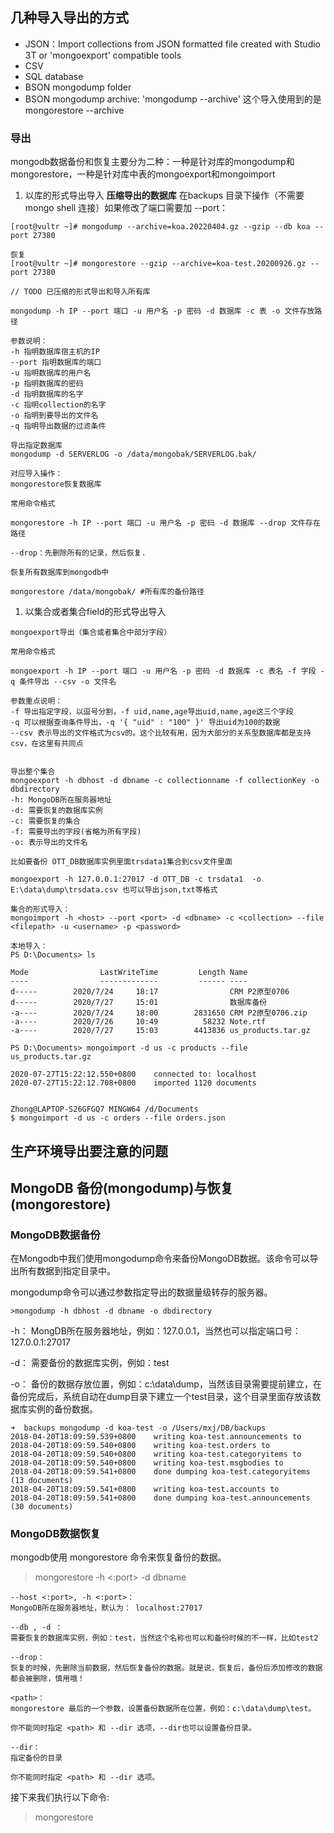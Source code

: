 ## 几种导入导出的方式
- JSON：Import collections from JSON formatted file created with Studio 3T or 'mongoexport' compatible tools
- CSV
- SQL database
- BSON mongodump folder
- BSON mongodump archive: 'mongodump --archive' 这个导入使用到的是 mongorestore --archive

### 导出
mongodb数据备份和恢复主要分为二种：一种是针对库的mongodump和mongorestore，一种是针对库中表的mongoexport和mongoimport

1. 以库的形式导出导入
**压缩导出的数据库**
在backups 目录下操作（不需要mongo shell 连接）如果修改了端口需要加 --port：
```
[root@vultr ~]# mongodump --archive=koa.20220404.gz --gzip --db koa --port 27380

恢复
[root@vultr ~]# mongorestore --gzip --archive=koa-test.20200926.gz --port 27380

// TODO 已压缩的形式导出和导入所有库
```

```
mongodump -h IP --port 端口 -u 用户名 -p 密码 -d 数据库 -c 表 -o 文件存放路径

参数说明：
-h 指明数据库宿主机的IP
--port 指明数据库的端口 
-u 指明数据库的用户名
-p 指明数据库的密码
-d 指明数据库的名字
-c 指明collection的名字
-o 指明到要导出的文件名
-q 指明导出数据的过滤条件

导出指定数据库
mongodump -d SERVERLOG -o /data/mongobak/SERVERLOG.bak/

对应导入操作：
mongorestore恢复数据库

常用命令格式

mongorestore -h IP --port 端口 -u 用户名 -p 密码 -d 数据库 --drop 文件存在路径

--drop：先删除所有的记录，然后恢复.

恢复所有数据库到mongodb中

mongorestore /data/mongobak/ #所有库的备份路径
```

1. 以集合或者集合field的形式导出导入
```
mongoexport导出（集合或者集合中部分字段）

常用命令格式

mongoexport -h IP --port 端口 -u 用户名 -p 密码 -d 数据库 -c 表名 -f 字段 -q 条件导出 --csv -o 文件名

参数重点说明：
-f 导出指定字段，以逗号分割，-f uid,name,age导出uid,name,age这三个字段
-q 可以根据查询条件导出，-q '{ "uid" : "100" }' 导出uid为100的数据
--csv 表示导出的文件格式为csv的。这个比较有用，因为大部分的关系型数据库都是支持csv，在这里有共同点

 
导出整个集合
mongoexport -h dbhost -d dbname -c collectionname -f collectionKey -o dbdirectory
-h: MongoDB所在服务器地址
-d: 需要恢复的数据库实例
-c: 需要恢复的集合
-f: 需要导出的字段(省略为所有字段)
-o: 表示导出的文件名

比如要备份 OTT_DB数据库实例里面trsdata1集合到csv文件里面

mongoexport -h 127.0.0.1:27017 -d OTT_DB -c trsdata1  -o E:\data\dump\trsdata.csv 也可以导出json,txt等格式

集合的形式导入：
mongoimport -h <host> --port <port> -d <dbname> -c <collection> --file <filepath> -u <username> -p <password>

本地导入：
PS D:\Documents> ls

Mode                LastWriteTime         Length Name
----                -------------         ------ ----
d-----        2020/7/24     18:17                CRM P2原型0706
d-----        2020/7/27     15:01                数据库备份
-a----        2020/7/24     18:00        2831650 CRM P2原型0706.zip
-a----        2020/7/26     10:49          58232 Note.rtf
-a----        2020/7/27     15:03        4413836 us_products.tar.gz

PS D:\Documents> mongoimport -d us -c products --file us_products.tar.gz

2020-07-27T15:22:12.550+0800    connected to: localhost
2020-07-27T15:22:12.708+0800    imported 1120 documents


Zhong@LAPTOP-S26GFGQ7 MINGW64 /d/Documents
$ mongoimport -d us -c orders --file orders.json
```

## 生产环境导出要注意的问题


## MongoDB 备份(mongodump)与恢复(mongorestore)
### MongoDB数据备份
在Mongodb中我们使用mongodump命令来备份MongoDB数据。该命令可以导出所有数据到指定目录中。

mongodump命令可以通过参数指定导出的数据量级转存的服务器。

```
>mongodump -h dbhost -d dbname -o dbdirectory
```
-h：
MongDB所在服务器地址，例如：127.0.0.1，当然也可以指定端口号：127.0.0.1:27017

-d：
需要备份的数据库实例，例如：test

-o：
备份的数据存放位置，例如：c:\data\dump，当然该目录需要提前建立，在备份完成后，系统自动在dump目录下建立一个test目录，这个目录里面存放该数据库实例的备份数据。

```
➜  backups mongodump -d koa-test -o /Users/mxj/DB/backups
2018-04-20T18:09:59.539+0800	writing koa-test.announcements to
2018-04-20T18:09:59.540+0800	writing koa-test.orders to
2018-04-20T18:09:59.540+0800	writing koa-test.categoryitems to
2018-04-20T18:09:59.540+0800	writing koa-test.msgbodies to
2018-04-20T18:09:59.541+0800	done dumping koa-test.categoryitems (13 documents)
2018-04-20T18:09:59.541+0800	writing koa-test.accounts to
2018-04-20T18:09:59.541+0800	done dumping koa-test.announcements (30 documents)
```

### MongoDB数据恢复
mongodb使用 mongorestore 命令来恢复备份的数据。
>mongorestore -h <hostname><:port> -d dbname <path>

```
--host <:port>, -h <:port>：
MongoDB所在服务器地址，默认为： localhost:27017

--db , -d ：
需要恢复的数据库实例，例如：test，当然这个名称也可以和备份时候的不一样，比如test2

--drop：
恢复的时候，先删除当前数据，然后恢复备份的数据。就是说，恢复后，备份后添加修改的数据都会被删除，慎用哦！

<path>：
mongorestore 最后的一个参数，设置备份数据所在位置，例如：c:\data\dump\test。

你不能同时指定 <path> 和 --dir 选项，--dir也可以设置备份目录。

--dir：
指定备份的目录

你不能同时指定 <path> 和 --dir 选项。
```

接下来我们执行以下命令:
>mongorestore